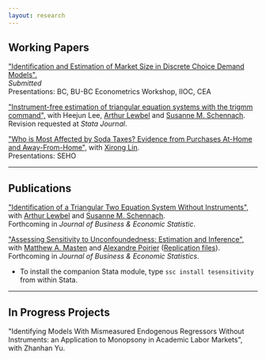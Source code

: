 ```yaml
---
layout: research
---
```


## Working Papers


["Identification and Estimation of Market Size in Discrete Choice Demand Models".](https://zhanglinqi.github.io/assets/pdf/restart-measurement_error_mkt_v20.pdf)   
*Submitted*   
Presentations: BC, BU-BC Econometrics Workshop, IIOC, CEA

["Instrument-free estimation of triangular equation systems with the trigmm command",](https://drive.google.com/file/d/1ssduVrNYEQ9bbyhdq8nTTbKCnfGndskI/view) with Heejun Lee, [Arthur Lewbel](https://sites.google.com/bc.edu/arthur-lewbel) and [Susanne M. Schennach](https://sites.google.com/a/brown.edu/smschenn/).   
Revision requested at *Stata Journal*.

["Who is Most Affected by Soda Taxes? Evidence from Purchases At-Home and Away-From-Home",](https://zhanglinqi.github.io/assets/pdf/demand_linkage_fah_fafh_v10.pdf) with [Xirong Lin](http://www.xirong-lin.com).   
Presentations: SEHO

---

## Publications

["Identification of a Triangular Two Equation System Without Instruments",](https://drive.google.com/file/d/1XRAr9GDSg4ErfNVKHLHHbVtAsoKILQBI/view) with [Arthur Lewbel](https://sites.google.com/bc.edu/arthur-lewbel) and [Susanne M. Schennach](https://sites.google.com/a/brown.edu/smschenn/).   
Forthcoming in *Journal of Business & Economic Statistic*.

["Assessing Sensitivity to Unconfoundedness: Estimation and Inference",](https://arxiv.org/abs/2012.15716) with [Matthew A. Masten](https://mattmasten.github.io) and [Alexandre Poirier](https://sites.google.com/site/alexpoirierecon/) ([Replication files](https://dl.dropboxusercontent.com/s/rj6nxlh6howhzvg/Replication%20Code.zip?dl=0)).      
Forthcoming in *Journal of Business & Economic Statistics*.

*   To install the companion Stata module, type `ssc install tesensitivity` from within Stata.

---

## In Progress Projects

"Identifying Models With Mismeasured Endogenous Regressors Without Instruments: an Application to Monopsony in Academic Labor Markets", with Zhanhan Yu.

<!--[back](./)-->
